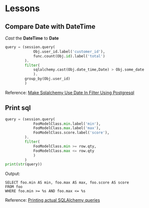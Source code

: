 # Lessons

## Compare Date with DateTime

_Cast_ the **DateTime** to **Date**

```py
query = (session.query(
             Obj.user_id.label('customer_id'),
             func.count(Obj.id).label('total')
         ).
         filter(
             sqlalchemy.cast(Obj.date_time,Date) > Obj.some_date
             ).
         group_by(Obj.user_id)
         )
```

Reference: [Make Sqlalchemy Use Date In Filter Using Postgresql](http://stackoverflow.com/questions/7075828/make-sqlalchemy-use-date-in-filter-using-postgresql/7103274#7103274)


## Print sql

```py
query = (session.query(
             FooModelClass.min.label('min'),
             FooModelClass.max.label('max'),
             FooModelClass.score.label('score'),
         ).  
         filter(
             FooModelClass.min >= row.qty,
             FooModelClass.max <= row.qty
             )   
         )   
print(str(query))
```

Output:

```
SELECT foo.min AS min, foo.max AS max, foo.score AS score
FROM foo 
WHERE foo.min >= %s AND foo.max <= %s
```

Reference: [Printing actual SQLAlchemy queries](http://nicolascadou.com/blog/2014/01/printing-actual-sqlalchemy-queries/)
